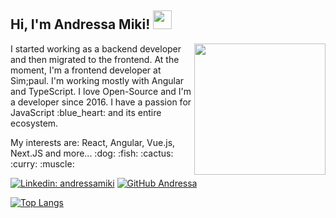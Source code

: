 <h2> Hi, I'm Andressa Miki! <img src="https://media.giphy.com/media/cC8Wl0EzP1rUXjMmOV/giphy.gif" width="30"></h2>
<img align='right' src="https://media.giphy.com/media/1AgEb76e6YrmMl8Nnm/giphy.gif" width="210">

<p>I started working as a backend developer and then migrated to the frontend. At the moment, I'm a frontend developer at Sim;paul. I'm working mostly with Angular and TypeScript. I love Open-Source and I'm a developer since 2016. I have a passion for JavaScript :blue_heart: and its entire ecosystem.
</p>

<p>My interests are: React, Angular, Vue.js, Next.JS and more... :dog: :fish: :cactus: :curry: :muscle:</p>

[![Linkedin: andressamiki](https://img.shields.io/badge/-andressamiki-blue?style=flat-square&logo=Linkedin&logoColor=white&link=https://www.linkedin.com/in/andressamiki/)](https://www.linkedin.com/in/andressa-de-souza-miki-022630b2)
[![GitHub Andressa](https://img.shields.io/github/followers/andressamiki?label=follow&style=social)](https://github.com/AndressaMiki)

[![Top Langs](https://github-readme-stats.vercel.app/api/top-langs/?username=andressamiki&hide=css,html&exclude_repo=AI-mauricio-class&langs_count=8&layout=compact)](https://github.com/anuraghazra/github-readme-stats)
